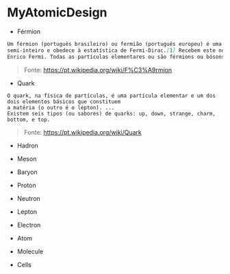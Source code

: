 # MyAtomicDesign

* Férmion
```md
Um férmion (português brasileiro) ou fermião (português europeu) é uma partícula que tem spin 
semi-inteiro e obedece à estatística de Fermi-Dirac.[1] Recebem este nome em homenagem ao físico 
Enrico Fermi. Todas as partículas elementares ou são férmions ou bósons.
```
> Fonte: https://pt.wikipedia.org/wiki/F%C3%A9rmion

* Quark
```
O quark, na física de partículas, é uma partícula elementar e um dos dois elementos básicos que constituem
a matéria (o outro é o lépton). ... 
Existem seis tipos (ou sabores) de quarks: up, down, strange, charm, bottom, e top.
```
> Fonte: https://pt.wikipedia.org/wiki/Quark

* Hadron

* Meson

* Baryon

* Proton

* Neutron

* Lepton

* Electron

* Atom

* Molecule

* Cells

